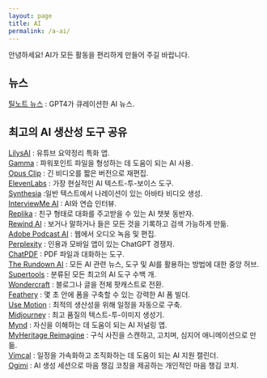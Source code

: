 ```yaml
---
layout: page
title: AI
permalink: /a-ai/
---
```


안녕하세요! AI가 모든 활동을 편리하게 만들어 주길 바랍니다.
## 뉴스  
[틸노트 뉴스](https://tilnote.io/news) : GPT4가 큐레이션한 AI 뉴스.  

## 최고의 AI 생산성 도구 공유 
  
[LilysAI](https://lilys.ai/) : 유튜브 요약정리 특화 앱.  
[Gamma](https://gamma.app/) : 파워포인트 파일을 형성하는 데 도움이 되는 AI 사용.  
[Opus Clip](https://www.opus.pro/ ) : 긴 비디오를 짧은 버전으로 재편집.  
[ElevenLabs](https://elevenlabs.io/ ) : 가장 현실적인 AI 텍스트-투-보이스 도구.  
[Synthesia](https://www.synthesia.io/ ) :일반 텍스트에서 나레이션이 있는 아바타 비디오 생성.  
[InterviewMe AI](https://interviewmeai.com/ ) : AI와 연습 인터뷰.   
[Replika](https://replika.com/ ) : 친구 형태로 대화를 주고받을 수 있는 AI 챗봇 동반자.  
[Rewind AI](https://www.rewind.ai/ ) : 보거나 말하거나 들은 모든 것을 기록하고 검색 가능하게 만듦.  
[Adobe Podcast AI](https://podcast.adobe.com/ ) : 웹에서 오디오 녹음 및 편집.  
[Perplexity](https://www.perplexity.ai/) : 인용과 모바일 앱이 있는 ChatGPT 경쟁자.   
[ChatPDF](https://www.chatpdf.com/) : PDF 파일과 대화하는 도구.  
[The Rundown AI](https://www.therundown.ai/) :  모든 AI 관련 뉴스, 도구 및 AI를 활용하는 방법에 대한 중앙 허브.  
[Supertools](https://supertools.therundown.ai/) : 분류된 모든 최고의 AI 도구 수백 개.  
[Wondercraft](https://www.wondercraft.ai/) : 블로그나 글을 전체 팟캐스트로 전환.  
[Feathery](https://www.feathery.io/ ) : 몇 초 안에 폼을 구축할 수 있는 강력한 AI 폼 빌더.  
[Use Motion](https://www.usemotion.com/ ) : 최적의 생산성을 위해 일정을 자동으로 구축.  
[Midjourney](https://www.midjourney.com/home?callbackUrl=%2Fexplore) : 최고 품질의 텍스트-투-이미지 생성기.  
[Mynd](https://www.mynd.so/ ) : 자신을 이해하는 데 도움이 되는 AI 저널링 앱.    
[MyHeritage Reimagine](https://www.myheritage.com/reimagine/ ) : 구식 사진을 스캔하고, 고치며, 심지어 애니메이션으로 만듦.  
[Vimcal](https://www.vimcal.com/ ) : 일정을 가속화하고 조직화하는 데 도움이 되는 AI 지원 캘린더.  
[Ogimi](https://ogimi.ai/ ) : AI 생성 세션으로 마음 챙김 코칭을 제공하는 개인적인 마음 챙김 코치.  
 



